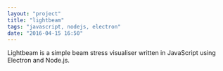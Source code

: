 ```yaml
---
layout: "project"
title: "lightbeam"
tags: "javascript, nodejs, electron"
date: "2016-04-15 16:50"
---
```


Lightbeam is a simple beam stress visualiser written in JavaScript using Electron and Node.js.
